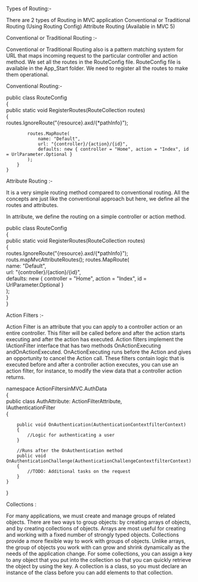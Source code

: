 Types of Routing:-

There are 2 types of Routing in MVC application
Conventional or Traditional Routing (Using Routing Config)
Attribute Routing (Available in MVC 5) 

Conventional or Traditional Routing :-

Conventional or Traditional Routing also is a pattern matching system for URL that maps incoming request to the particular controller and action method.
We set all the routes in the RouteConfig file.
RouteConfig file is available in the App_Start folder.
We need to register all the routes to make them operational.


Conventional Routing:-

public class RouteConfig  
    {  
        public static void RegisterRoutes(RouteCollection routes)  
        {  
            routes.IgnoreRoute("{resource}.axd/{*pathInfo}");  
  
            routes.MapRoute(  
                name: "Default",  
                url: "{controller}/{action}/{id}",  
                defaults: new { controller = "Home", action = "Index", id = UrlParameter.Optional }  
            );  
        }  
    }  
Attribute Routing :-

It is a very simple routing method compared to conventional routing. 
All the concepts are just like the conventional approach but here, we define all the routes and attributes. 

In attribute, we define the routing on a simple controller or action method. 

public class RouteConfig  
    {  
        public static void RegisterRoutes(RouteCollection routes)  
        {  
            routes.IgnoreRoute("{resource}.axd/{*pathInfo}");  
  			routs.mapMvcAttributeRoutes();
            routes.MapRoute(  
                name: "Default",  
                url: "{controller}/{action}/{id}",  
                defaults: new { controller = "Home", action = "Index", id = UrlParameter.Optional }  
            );  
        }  
    } 



Action Filters :-
 
Action Filter is an attribute that you can apply to a controller action or an entire controller. 
This filter will be called before and after the action starts executing and after the action has executed.
 Action filters implement the IActionFilter interface that has two methods OnActionExecuting andOnActionExecuted. 
OnActionExecuting runs before the Action and gives an opportunity to cancel the Action call. 
These filters contain logic that is executed before and after a controller action executes, you can use an action filter, for instance, to modify the view data that a controller action returns.

namespace ActionFiltersinMVC.AuthData    
{    
    public class AuthAttribute: ActionFilterAttribute,    
    IAuthenticationFilter    
    {    
    
        public void OnAuthentication(AuthenticationContextfilterContext)    
        {    
            //Logic for authenticating a user    
        }    
    
        //Runs after the OnAuthentication method    
        public void OnAuthenticationChallenge(AuthenticationChallengeContextfilterContext)    
        {    
            //TODO: Additional tasks on the request    
        }    
    }    
}


Collections :

For many applications, we must create and manage groups of related objects. There are two ways to group objects: by creating arrays of objects, and by creating collections of objects.
Arrays are most useful for creating and working with a fixed number of strongly typed objects.
Collections provide a more flexible way to work with groups of objects. Unlike arrays, the group of objects you work with can grow and shrink dynamically as the needs of the application change. For some collections, you can assign a key to any object that you put into the collection so that you can quickly retrieve the object by using the key.
A collection is a class, so you must declare an instance of the class before you can add elements to that collection.
